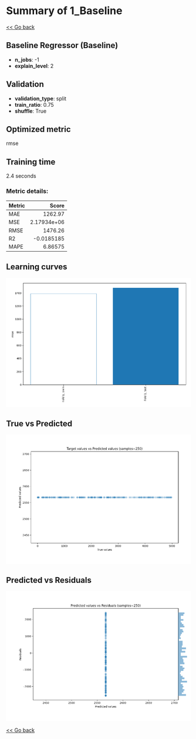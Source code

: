 # Summary of 1_Baseline

[<< Go back](../README.md)


## Baseline Regressor (Baseline)
- **n_jobs**: -1
- **explain_level**: 2

## Validation
 - **validation_type**: split
 - **train_ratio**: 0.75
 - **shuffle**: True

## Optimized metric
rmse

## Training time

2.4 seconds

### Metric details:
| Metric   |          Score |
|:---------|---------------:|
| MAE      | 1262.97        |
| MSE      |    2.17934e+06 |
| RMSE     | 1476.26        |
| R2       |   -0.0185185   |
| MAPE     |    6.86575     |



## Learning curves
![Learning curves](learning_curves.png)
## True vs Predicted

![True vs Predicted](true_vs_predicted.png)


## Predicted vs Residuals

![Predicted vs Residuals](predicted_vs_residuals.png)



[<< Go back](../README.md)
